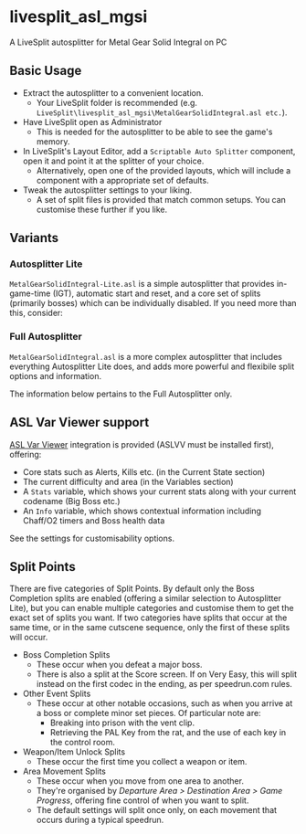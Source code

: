 # livesplit_asl_mgsi
A LiveSplit autosplitter for Metal Gear Solid Integral on PC

## Basic Usage
* Extract the autosplitter to a convenient location.
  * Your LiveSplit folder is recommended (e.g. `LiveSplit\livesplit_asl_mgsi\MetalGearSolidIntegral.asl etc.`).
* Have LiveSplit open as Administrator
  * This is needed for the autosplitter to be able to see the game's memory.
* In LiveSplit's Layout Editor, add a `Scriptable Auto Splitter` component, open it and point it at the splitter of your choice.
  * Alternatively, open one of the provided layouts, which will include a component with a appropriate set of defaults.
* Tweak the autosplitter settings to your liking.
  * A set of split files is provided that match common setups. You can customise these further if you like.

## Variants
### Autosplitter Lite
`MetalGearSolidIntegral-Lite.asl` is a simple autosplitter that provides in-game-time (IGT), automatic start and reset, and a core set of splits (primarily bosses) which can be individually disabled. If you need more than this, consider:
### Full Autosplitter
`MetalGearSolidIntegral.asl` is a more complex autosplitter that includes everything Autosplitter Lite does, and adds more powerful and flexibile split options and information.

The information below pertains to the Full Autosplitter only.

## ASL Var Viewer support
[ASL Var Viewer](https://github.com/hawkerm/LiveSplit.ASLVarViewer) integration is provided (ASLVV must be installed first), offering:

* Core stats such as Alerts, Kills etc. (in the Current State section)
* The current difficulty and area (in the Variables section)
* A `Stats` variable, which shows your current stats along with your current codename (Big Boss etc.)
* An `Info` variable, which shows contextual information including Chaff/O2 timers and Boss health data

See the settings for customisability options.

## Split Points
There are five categories of Split Points. By default only the Boss Completion splits are enabled (offering a similar selection to Autosplitter Lite), but you can enable multiple categories and customise them to get the exact set of splits you want. If two categories have splits that occur at the same time, or in the same cutscene sequence, only the first of these splits will occur.

* Boss Completion Splits
  * These occur when you defeat a major boss.
  * There is also a split at the Score screen. If on Very Easy, this will split instead on the first codec in the ending, as per speedrun.com rules.
* Other Event Splits
  * These occur at other notable occasions, such as when you arrive at a boss or complete minor set pieces. Of particular note are:
    * Breaking into prison with the vent clip.
    * Retrieving the PAL Key from the rat, and the use of each key in the control room.
* Weapon/Item Unlock Splits
  * These occur the first time you collect a weapon or item.
* Area Movement Splits
  * These occur when you move from one area to another.
  * They're organised by *Departure Area > Destination Area > Game Progress*, offering fine control of when you want to split.
  * The default settings will split once only, on each movement that occurs during a typical speedrun.
  
